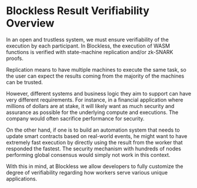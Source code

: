 # Blockless Result Verifiability Overview

In an open and trustless system, we must ensure verifiability of the execution by each participant. In Blockless, the execution of WASM functions is verified with state-machine replication and/or zk-SNARK proofs.

Replication means to have multiple machines to execute the same task, so the user can expect the results coming from the majority of the machines can be trusted.

However, different systems and business logic they aim to support can have very different requirements. For instance, in a financial application where millions of dollars are at stake, it will likely want as much security and assurance as possible for the underlying compute and executions. The company would often sacrifice performance for security.

On the other hand, if one is to build an automation system that needs to update smart contracts based on real-world events, he might want to have extremely fast execution by directly using the result from the worker that responded the fastest. The security mechanism with hundreds of nodes performing global consensus would simply not work in this context.

With this in mind, at Blockless we allow developers to fully customize the degree of verifiability regarding how workers serve various unique applications.
